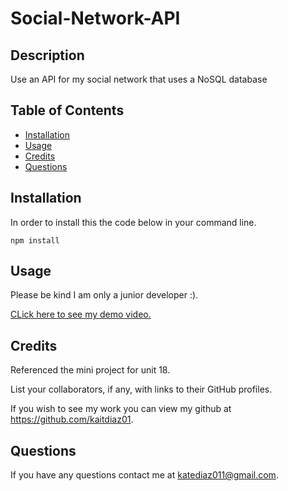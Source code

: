 # Social-Network-API

## Description

Use an API for my social network that uses a NoSQL database

## Table of Contents 

- [Installation](#installation)
- [Usage](#usage)
- [Credits](#credits)
- [Questions](#questions)


## Installation

In order to install this the code below in your command line.

`npm install`

## Usage

Please be kind I am only a junior developer :).
   
[CLick here to see my demo video.]()
   

## Credits

Referenced the mini project for unit 18. 

List your collaborators, if any, with links to their GitHub profiles.

If you wish to see my work you can view my github at https://github.com/kaitdiaz01.

## Questions

If you have any questions contact me at katediaz011@gmail.com.